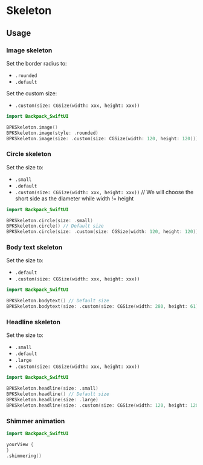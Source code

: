 # Skeleton

## Usage

### Image skeleton

Set the border radius to:
* `.rounded`
* `.default`

Set the custom size:
* `.custom(size: CGSize(width: xxx, height: xxx))`

```swift
import Backpack_SwiftUI

BPKSkeleton.image()
BPKSkeleton.image(style: .rounded)
BPKSkeleton.image(size: .custom(size: CGSize(width: 120, height: 120)))
```

### Circle skeleton

Set the size to:
* `.small`
* `.default`
* `.custom(size: CGSize(width: xxx, height: xxx))` // We will choose the short side as the diameter while width != height


```swift
import Backpack_SwiftUI

BPKSkeleton.circle(size: .small)
BPKSkeleton.circle() // Default size
BPKSkeleton.circle(size: .custom(size: CGSize(width: 120, height: 120)))
```

### Body text skeleton

Set the size to:
* `.default`
* `.custom(size: CGSize(width: xxx, height: xxx))` 


```swift
import Backpack_SwiftUI

BPKSkeleton.bodytext() // Default size
BPKSkeleton.bodytext(size: .custom(size: CGSize(width: 280, height: 61)))
```

### Headline skeleton

Set the size to:
* `.small`
* `.default`
* `.large`
* `.custom(size: CGSize(width: xxx, height: xxx))` 

```swift
import Backpack_SwiftUI

BPKSkeleton.headline(size: .small)
BPKSkeleton.headline() // Default size
BPKSkeleton.headline(size: .large)
BPKSkeleton.headline(size: .custom(size: CGSize(width: 120, height: 120)))
```

### Shimmer animation

```swift
import Backpack_SwiftUI

yourView {
}
.shimmering()
```
